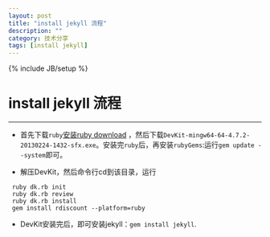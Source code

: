 ```yaml
---
layout: post
title: "install jekyll 流程"
description: ""
category: 技术分享
tags: [install jekyll]
---
```

{% include JB/setup %}
# install jekyll 流程
---


* 首先下载`ruby`[安装ruby download](http://rubyinstaller.org/downloads/) ，然后下载`DevKit-mingw64-64-4.7.2-20130224-1432-sfx.exe`。安装完`ruby`后，再安装`rubyGems`:运行`gem update --system`即可。

* 解压DevKit，然后命令行cd到该目录，运行

<!--break-->

```
 ruby dk.rb init
 ruby dk.rb review 
 ruby dk.rb install
 gem install rdiscount --platform=ruby
```

* DevKit安装完后，即可安装jekyll：`gem install jekyll`.

 


